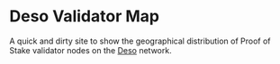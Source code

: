 # Deso Validator Map
A quick and dirty site to show the geographical distribution of Proof of Stake validator nodes on the [Deso](https://explorer.deso.com) network.

